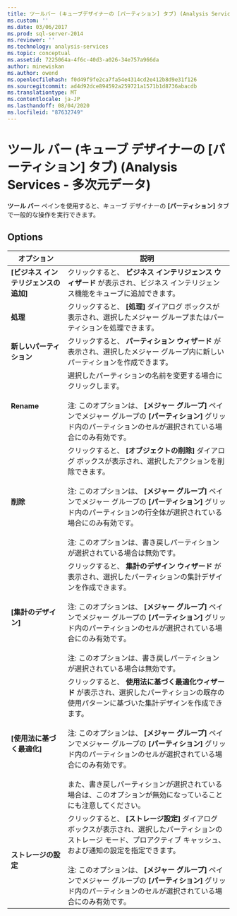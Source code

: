 ```yaml
---
title: ツールバー (キューブデザイナーの [パーティション] タブ) (Analysis Services 多次元データ) |Microsoft Docs
ms.custom: ''
ms.date: 03/06/2017
ms.prod: sql-server-2014
ms.reviewer: ''
ms.technology: analysis-services
ms.topic: conceptual
ms.assetid: 7225064a-4f6c-40d3-a026-34e757a966da
author: minewiskan
ms.author: owend
ms.openlocfilehash: f0d49f9fe2ca7fa54e4314cd2e412b8d9e31f126
ms.sourcegitcommit: ad4d92dce894592a259721a1571b1d8736abacdb
ms.translationtype: MT
ms.contentlocale: ja-JP
ms.lasthandoff: 08/04/2020
ms.locfileid: "87632749"
---
```

# <a name="toolbar-partitions-tab-cube-designer-analysis-services---multidimensional-data"></a>ツール バー (キューブ デザイナーの [パーティション] タブ) (Analysis Services - 多次元データ)
  **ツール バー** ペインを使用すると、キューブ デザイナーの **[パーティション]** タブで一般的な操作を実行できます。  
  
## <a name="options"></a>Options  
  
|オプション|説明|  
|------------|-----------------|  
|**[ビジネス インテリジェンスの追加]**|クリックすると、 **ビジネス インテリジェンス ウィザード** が表示され、ビジネス インテリジェンス機能をキューブに追加できます。|  
|**処理**|クリックすると、 **[処理]** ダイアログ ボックスが表示され、選択したメジャー グループまたはパーティションを処理できます。|  
|**新しいパーティション**|クリックすると、 **パーティション ウィザード** が表示され、選択したメジャー グループ内に新しいパーティションを作成できます。|  
|**Rename**|選択したパーティションの名前を変更する場合にクリックします。<br /><br /> 注: このオプションは、 **[メジャー グループ]** ペインでメジャー グループの **[パーティション]** グリッド内のパーティションのセルが選択されている場合にのみ有効です。|  
|**削除**|クリックすると、 **[オブジェクトの削除]** ダイアログ ボックスが表示され、選択したアクションを削除できます。<br /><br /> 注: このオプションは、 **[メジャー グループ]** ペインでメジャー グループの **[パーティション]** グリッド内のパーティションの行全体が選択されている場合にのみ有効です。<br /><br /> 注: このオプションは、書き戻しパーティションが選択されている場合は無効です。|  
|**[集計のデザイン]**|クリックすると、 **集計のデザイン ウィザード** が表示され、選択したパーティションの集計デザインを作成できます。<br /><br /> 注: このオプションは、 **[メジャー グループ]** ペインでメジャー グループの **[パーティション]** グリッド内のパーティションのセルが選択されている場合にのみ有効です。<br /><br /> 注: このオプションは、書き戻しパーティションが選択されている場合は無効です。|  
|**[使用法に基づく最適化]**|クリックすると、 **使用法に基づく最適化ウィザード** が表示され、選択したパーティションの既存の使用パターンに基づいた集計デザインを作成できます。<br /><br /> 注: このオプションは、 **[メジャー グループ]** ペインでメジャー グループの **[パーティション]** グリッド内のパーティションのセルが選択されている場合にのみ有効です。<br /><br /> また、書き戻しパーティションが選択されている場合は、このオプションが無効になっていることにも注意してください。|  
|**ストレージの設定**|クリックすると、 **[ストレージ設定]** ダイアログ ボックスが表示され、選択したパーティションのストレージ モード、プロアクティブ キャッシュ、および通知の設定を指定できます。<br /><br /> 注: このオプションは、 **[メジャー グループ]** ペインでメジャー グループの **[パーティション]** グリッド内のパーティションのセルが選択されている場合にのみ有効です。|  
  
  

